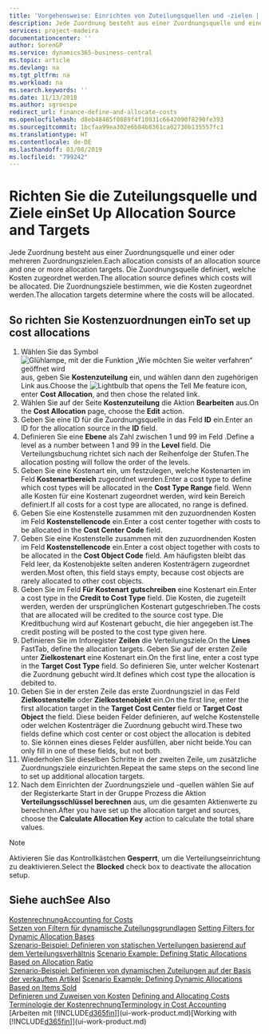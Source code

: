 ```yaml
---
title: 'Vorgehensweise: Einrichten von Zuteilungsquellen und -zielen | Microsoft Docs'
description: Jede Zuordnung besteht aus einer Zuordnungsquelle und einer oder mehreren Zuordnungszielen. Die Zuordnungsquelle definiert, welche Kosten zugeordnet werden. Die Zuordnungsziele bestimmen, wie die Kosten zugeordnet werden.
services: project-madeira
documentationcenter: ''
author: SorenGP
ms.service: dynamics365-business-central
ms.topic: article
ms.devlang: na
ms.tgt_pltfrm: na
ms.workload: na
ms.search.keywords: ''
ms.date: 11/13/2018
ms.author: sgroespe
redirect_url: finance-define-and-allocate-costs
ms.openlocfilehash: d8eb48485f0889f4f10931c6642090f8290fe393
ms.sourcegitcommit: 1bcfaa99ea302e6b84b8361ca02730b135557fc1
ms.translationtype: HT
ms.contentlocale: de-DE
ms.lasthandoff: 03/08/2019
ms.locfileid: "799242"
---
```

# <a name="set-up-allocation-source-and-targets"></a><span data-ttu-id="114aa-105">Richten Sie die Zuteilungsquelle und Ziele ein</span><span class="sxs-lookup"><span data-stu-id="114aa-105">Set Up Allocation Source and Targets</span></span>
<span data-ttu-id="114aa-106">Jede Zuordnung besteht aus einer Zuordnungsquelle und einer oder mehreren Zuordnungszielen.</span><span class="sxs-lookup"><span data-stu-id="114aa-106">Each allocation consists of an allocation source and one or more allocation targets.</span></span> <span data-ttu-id="114aa-107">Die Zuordnungsquelle definiert, welche Kosten zugeordnet werden.</span><span class="sxs-lookup"><span data-stu-id="114aa-107">The allocation source defines which costs will be allocated.</span></span> <span data-ttu-id="114aa-108">Die Zuordnungsziele bestimmen, wie die Kosten zugeordnet werden.</span><span class="sxs-lookup"><span data-stu-id="114aa-108">The allocation targets determine where the costs will be allocated.</span></span>  

## <a name="to-set-up-cost-allocations"></a><span data-ttu-id="114aa-109">So richten Sie Kostenzuordnungen ein</span><span class="sxs-lookup"><span data-stu-id="114aa-109">To set up cost allocations</span></span>  
1.  <span data-ttu-id="114aa-110">Wählen Sie das Symbol ![Glühlampe, mit der die Funktion „Wie möchten Sie weiter verfahren“ geöffnet wird](media/ui-search/search_small.png "Wie möchten Sie weiter verfahren?") aus, geben Sie **Kostenzuteilung** ein, und wählen dann den zugehörigen Link aus.</span><span class="sxs-lookup"><span data-stu-id="114aa-110">Choose the ![Lightbulb that opens the Tell Me feature](media/ui-search/search_small.png "Tell me what you want to do") icon, enter **Cost Allocation**, and then chose the related link.</span></span>  
2.  <span data-ttu-id="114aa-111">Wählen Sie auf der Seite **Kostenzuteilung** die Aktion **Bearbeiten** aus.</span><span class="sxs-lookup"><span data-stu-id="114aa-111">On the **Cost Allocation** page, choose the **Edit** action.</span></span>  
3.  <span data-ttu-id="114aa-112">Geben Sie eine ID für die Zuordnungsquelle in das Feld **ID** ein.</span><span class="sxs-lookup"><span data-stu-id="114aa-112">Enter an ID for the allocation source in the **ID** field.</span></span>  
4.  <span data-ttu-id="114aa-113">Definieren Sie eine **Ebene** als Zahl zwischen 1 und 99 im Feld .</span><span class="sxs-lookup"><span data-stu-id="114aa-113">Define a level as a number between 1 and 99 in the **Level** field.</span></span> <span data-ttu-id="114aa-114">Die Verteilungsbuchung richtet sich nach der Reihenfolge der Stufen.</span><span class="sxs-lookup"><span data-stu-id="114aa-114">The allocation posting will follow the order of the levels.</span></span>  
5.  <span data-ttu-id="114aa-115">Geben Sie eine Kostenart ein, um festzulegen, welche Kostenarten im Feld **Kostenartbereich** zugeordnet werden.</span><span class="sxs-lookup"><span data-stu-id="114aa-115">Enter a cost type to define which cost types will be allocated in the **Cost Type Range** field.</span></span> <span data-ttu-id="114aa-116">Wenn alle Kosten für eine Kostenart zugeordnet werden, wird kein Bereich definiert.</span><span class="sxs-lookup"><span data-stu-id="114aa-116">If all costs for a cost type are allocated, no range is defined.</span></span>  
6.  <span data-ttu-id="114aa-117">Geben Sie eine Kostenstelle zusammen mit den zuzuordnenden Kosten im Feld **Kostenstellencode** ein.</span><span class="sxs-lookup"><span data-stu-id="114aa-117">Enter a cost center together with costs to be allocated in the **Cost Center Code** field.</span></span>  
7.  <span data-ttu-id="114aa-118">Geben Sie eine Kostenstelle zusammen mit den zuzuordnenden Kosten im Feld **Kostenstellencode** ein.</span><span class="sxs-lookup"><span data-stu-id="114aa-118">Enter a cost object together with costs to be allocated in the **Cost Object Code** field.</span></span> <span data-ttu-id="114aa-119">Am häufigsten bleibt das Feld leer, da Kostenobjekte selten anderen Kostenträgern zugeordnet werden.</span><span class="sxs-lookup"><span data-stu-id="114aa-119">Most often, this field stays empty, because cost objects are rarely allocated to other cost objects.</span></span>  
8.  <span data-ttu-id="114aa-120">Geben Sie im Feld **Für Kostenart gutschreiben** eine Kostenart ein.</span><span class="sxs-lookup"><span data-stu-id="114aa-120">Enter a cost type in the **Credit to Cost Type** field.</span></span> <span data-ttu-id="114aa-121">Die Kosten, die zugeteilt werden, werden der ursprünglichen Kostenart gutgeschrieben.</span><span class="sxs-lookup"><span data-stu-id="114aa-121">The costs that are allocated will be credited to the source cost type.</span></span> <span data-ttu-id="114aa-122">Die Kreditbuchung wird auf Kostenart gebucht, die hier angegeben ist.</span><span class="sxs-lookup"><span data-stu-id="114aa-122">The credit posting will be posted to the cost type given here.</span></span>  
9. <span data-ttu-id="114aa-123">Definieren Sie im Inforegister **Zeilen** die Verteilungsziele.</span><span class="sxs-lookup"><span data-stu-id="114aa-123">On the **Lines** FastTab, define the allocation targets.</span></span> <span data-ttu-id="114aa-124">Geben Sie auf der ersten Zeile unter **Zielkostenart** eine Kostenart ein.</span><span class="sxs-lookup"><span data-stu-id="114aa-124">On the first line, enter a cost type in the **Target Cost Type** field.</span></span> <span data-ttu-id="114aa-125">So definieren Sie, unter welcher Kostenart die Zuordnung gebucht wird.</span><span class="sxs-lookup"><span data-stu-id="114aa-125">It defines which cost type the allocation is debited to.</span></span>  
10. <span data-ttu-id="114aa-126">Geben Sie in der ersten Zeile das erste Zuordnungsziel in das Feld **Zielkostenstelle** oder **Zielkostenobjekt** ein.</span><span class="sxs-lookup"><span data-stu-id="114aa-126">On the first line, enter the first allocation target in the **Target Cost Center** field or **Target Cost Object** the field.</span></span> <span data-ttu-id="114aa-127">Diese beiden Felder definieren, auf welche Kostenstelle oder welchen Kostenträger die Zuordnung gebucht wird.</span><span class="sxs-lookup"><span data-stu-id="114aa-127">These two fields define which cost center or cost object the allocation is debited to.</span></span> <span data-ttu-id="114aa-128">Sie können eines dieses Felder ausfüllen, aber nicht beide.</span><span class="sxs-lookup"><span data-stu-id="114aa-128">You can only fill in one of these fields, but not both.</span></span>  
11. <span data-ttu-id="114aa-129">Wiederholen Sie dieselben Schritte in der zweiten Zeile, um zusätzliche Zuordnungsziele einzurichten.</span><span class="sxs-lookup"><span data-stu-id="114aa-129">Repeat the same steps on the second line to set up additional allocation targets.</span></span>  
12. <span data-ttu-id="114aa-130">Nach dem Einrichten der Zuordnungsziele und -quellen wählen Sie auf der Registerkarte Start in der Gruppe Prozess die Aktion **Verteilungsschlüssel berechnen** aus, um die gesamten Aktienwerte zu berechnen.</span><span class="sxs-lookup"><span data-stu-id="114aa-130">After you have set up the allocation target and sources, choose the **Calculate Allocation Key** action to calculate the total share values.</span></span>  

> [!NOTE]  
>  <span data-ttu-id="114aa-131">Aktivieren Sie das Kontrollkästchen **Gesperrt**, um die Verteilungseinrichtung zu deaktivieren.</span><span class="sxs-lookup"><span data-stu-id="114aa-131">Select the **Blocked** check box to deactivate the allocation setup.</span></span>  

## <a name="see-also"></a><span data-ttu-id="114aa-132">Siehe auch</span><span class="sxs-lookup"><span data-stu-id="114aa-132">See Also</span></span>  
[<span data-ttu-id="114aa-133">Kostenrechnung</span><span class="sxs-lookup"><span data-stu-id="114aa-133">Accounting for Costs</span></span>](finance-manage-cost-accounting.md)  
 <span data-ttu-id="114aa-134">[Setzen von Filtern für dynamische Zuteilungsgrundlagen](finance-setting-filters-for-dynamic-allocation-bases.md) </span><span class="sxs-lookup"><span data-stu-id="114aa-134">[Setting Filters for Dynamic Allocation Bases](finance-setting-filters-for-dynamic-allocation-bases.md) </span></span>  
 <span data-ttu-id="114aa-135">[Szenario-Beispiel: Definieren von statischen Verteilungen basierend auf dem Verteilungsverhältnis](finance-scenario-example-defining-static-allocations-based-on-allocation-ratio.md) </span><span class="sxs-lookup"><span data-stu-id="114aa-135">[Scenario Example: Defining Static Allocations Based on Allocation Ratio](finance-scenario-example-defining-static-allocations-based-on-allocation-ratio.md) </span></span>  
 <span data-ttu-id="114aa-136">[Szenario-Beispiel: Definieren von dynamischen Zuteilungen auf der Basis der verkauften Artikel](finance-scenario-example-defining-dynamic-allocations-based-on-items-sold.md) </span><span class="sxs-lookup"><span data-stu-id="114aa-136">[Scenario Example: Defining Dynamic Allocations Based on Items Sold](finance-scenario-example-defining-dynamic-allocations-based-on-items-sold.md) </span></span>  
 <span data-ttu-id="114aa-137">[Definieren und Zuweisen von Kosten](finance-define-and-allocate-costs.md) </span><span class="sxs-lookup"><span data-stu-id="114aa-137">[Defining and Allocating Costs](finance-define-and-allocate-costs.md) </span></span>  
 [<span data-ttu-id="114aa-138">Terminologie der Kostenrechnung</span><span class="sxs-lookup"><span data-stu-id="114aa-138">Terminology in Cost Accounting</span></span>](finance-terminology-in-cost-accounting.md)  
 <span data-ttu-id="114aa-139">[Arbeiten mit [!INCLUDE[d365fin](includes/d365fin_md.md)]](ui-work-product.md)</span><span class="sxs-lookup"><span data-stu-id="114aa-139">[Working with [!INCLUDE[d365fin](includes/d365fin_md.md)]](ui-work-product.md)</span></span>
